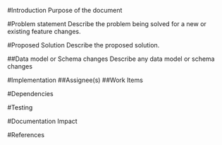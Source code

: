 
#Introduction
Purpose of the document

#Problem statement
Describe the problem being solved for a new or existing feature changes.

#Proposed Solution
Describe the proposed solution.

##Data model or Schema changes
Describe any data model or schema changes


#Implementation
##Assignee(s)
##Work Items

#Dependencies

#Testing

#Documentation Impact

#References